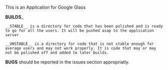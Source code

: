 This is an Application for Google Glass

__BUILDS___

	__STABLE__ is a directory for code that has been polished and is ready to go for all the users. It will be pushed asap to the application server
	
	__UNSTABLE__ is a directory for code that is not stable enough for average users and may not work properly. It is code that may or may not be polished off and added to later builds.

__BUGS__ should be reported in the issues section appropriatly.
